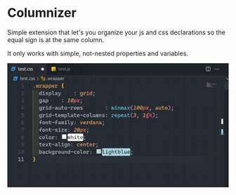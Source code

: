 # Columnizer

Simple extension that let's you organize your js and css declarations so the equal sign is at the same column.

It only works with simple, not-nested properties and variables.

<img src="./columnizer.gif"/>